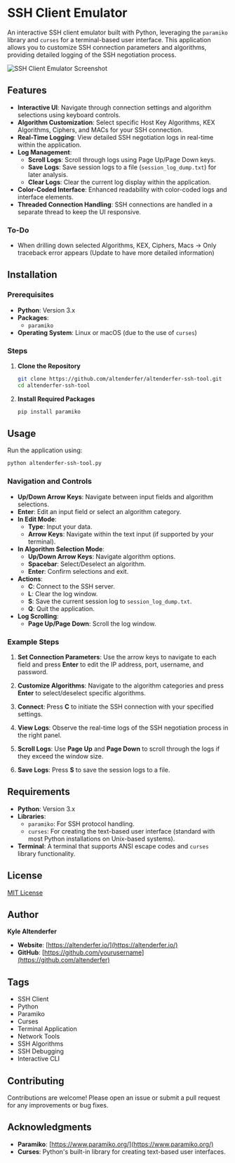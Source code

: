 # SSH Client Emulator

An interactive SSH client emulator built with Python, leveraging the `paramiko` library and `curses` for a terminal-based user interface. This application allows you to customize SSH connection parameters and algorithms, providing detailed logging of the SSH negotiation process.

![SSH Client Emulator Screenshot](https://altenderfer.io/github/altenderfer-ssh-tool.png)

## Features

- **Interactive UI**: Navigate through connection settings and algorithm selections using keyboard controls.
- **Algorithm Customization**: Select specific Host Key Algorithms, KEX Algorithms, Ciphers, and MACs for your SSH connection.
- **Real-Time Logging**: View detailed SSH negotiation logs in real-time within the application.
- **Log Management**:
  - **Scroll Logs**: Scroll through logs using Page Up/Page Down keys.
  - **Save Logs**: Save session logs to a file (`session_log_dump.txt`) for later analysis.
  - **Clear Logs**: Clear the current log display within the application.
- **Color-Coded Interface**: Enhanced readability with color-coded logs and interface elements.
- **Threaded Connection Handling**: SSH connections are handled in a separate thread to keep the UI responsive.

### To-Do
- When drilling down selected Algorithms, KEX, Ciphers, Macs -> Only traceback error appears (Update to have more detailed information)



## Installation

### Prerequisites

- **Python**: Version 3.x
- **Packages**:
  - `paramiko`
- **Operating System**: Linux or macOS (due to the use of `curses`)

### Steps

1. **Clone the Repository**

   ```bash
   git clone https://github.com/altenderfer/altenderfer-ssh-tool.git
   cd altenderfer-ssh-tool
   ```

2. **Install Required Packages**

   ```bash
   pip install paramiko
   ```

## Usage

Run the application using:

```bash
python altenderfer-ssh-tool.py
```

### Navigation and Controls

- **Up/Down Arrow Keys**: Navigate between input fields and algorithm selections.
- **Enter**: Edit an input field or select an algorithm category.
- **In Edit Mode**:
  - **Type**: Input your data.
  - **Arrow Keys**: Navigate within the text input (if supported by your terminal).
- **In Algorithm Selection Mode**:
  - **Up/Down Arrow Keys**: Navigate algorithm options.
  - **Spacebar**: Select/Deselect an algorithm.
  - **Enter**: Confirm selections and exit.
- **Actions**:
  - **C**: Connect to the SSH server.
  - **L**: Clear the log window.
  - **S**: Save the current session log to `session_log_dump.txt`.
  - **Q**: Quit the application.
- **Log Scrolling**:
  - **Page Up/Page Down**: Scroll the log window.

### Example Steps

1. **Set Connection Parameters**: Use the arrow keys to navigate to each field and press **Enter** to edit the IP address, port, username, and password.

2. **Customize Algorithms**: Navigate to the algorithm categories and press **Enter** to select/deselect specific algorithms.

3. **Connect**: Press **C** to initiate the SSH connection with your specified settings.

4. **View Logs**: Observe the real-time logs of the SSH negotiation process in the right panel.

5. **Scroll Logs**: Use **Page Up** and **Page Down** to scroll through the logs if they exceed the window size.

6. **Save Logs**: Press **S** to save the session logs to a file.

## Requirements

- **Python**: Version 3.x
- **Libraries**:
  - `paramiko`: For SSH protocol handling.
  - `curses`: For creating the text-based user interface (standard with most Python installations on Unix-based systems).
- **Terminal**: A terminal that supports ANSI escape codes and `curses` library functionality.

## License

[MIT License](LICENSE)

## Author

**Kyle Altenderfer**

- **Website**: [https://altenderfer.io/](https://altenderfer.io/)
- **GitHub**: [https://github.com/yourusername](https://github.com/altenderfer)

## Tags

- SSH Client
- Python
- Paramiko
- Curses
- Terminal Application
- Network Tools
- SSH Algorithms
- SSH Debugging
- Interactive CLI

## Contributing

Contributions are welcome! Please open an issue or submit a pull request for any improvements or bug fixes.

## Acknowledgments

- **Paramiko**: [https://www.paramiko.org/](https://www.paramiko.org/)
- **Curses**: Python's built-in library for creating text-based user interfaces.
